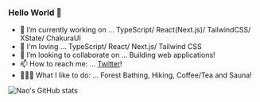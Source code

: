 ### Hello World 👋


- 🔭 I’m currently working on ... TypeScript/ React(Next.js)/ TailwindCSS/ XState/ ChakuraUI  
- 🌱 I'm loving ... TypeScript/ React/ Next.js/ Tailwind CSS 
- 👯 I’m looking to collaborate on ... Building web applications!
- 📫 How to reach me: ... [Twitter](https://twitter.com/NowNewNao)!
- 🧖‍♀️🌳 What I like to do: ... Forest Bathing, Hiking, Coffee/Tea and Sauna!


![Nao's GitHub stats](https://github-readme-stats.vercel.app/api?username=NowNewNao&count_private=true&show_icons=true)
